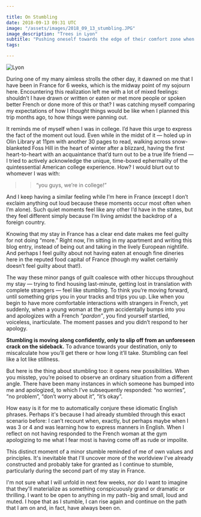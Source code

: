 ```yaml
---

title: On Stumbling
date: 2018-09-13 09:31 UTC
image: "/assets/images/2018_09_13_stumbling.JPG"
image_description: "Trees in Lyon"
subtitle: "Pushing oneself towards the edge of their comfort zone when learning a new language in a foreign country"
tags: 

---
```


<img src="/assets/images/2018_09_13_stumbling.JPG" alt="Lyon" />

During one of my many aimless strolls the other day, it dawned on me that I
have been in France for 6 weeks, which is the midway point of my sojourn here.
Encountering this realization left me with a lot of mixed feelings: shouldn’t I
have drawn or written or eaten or met more people or spoken better French or
done more of this or that? I was catching myself comparing my expectations of
how I *thought* things would be like when I planned this trip months ago, to
how things were panning out.

It reminds me of myself when I was in college. I’d have this urge to express
the fact of the moment out loud. Even while in the midst of it — holed up in
Olin Library at 11pm with another 30 pages to read, walking across
snow-blanketed Foss Hill in the heart of winter after a blizzard, having the
first heart-to-heart with an acquaintance that’d turn out to be a true life
friend — I tried to actively acknowledge the unique, time-boxed ephermality of
the quintessential American college experience. How? I would blurt out to
whomever I was with:

>> “you guys, we’re in college!” 

And I keep having a similar feeling while I’m here in France (except I don’t
exclaim anything out loud because these moments occur most often when I’m
alone). Such quiet moments feel like any other I’d have in the states, but they
feel different simply because I’m living amidst the backdrop of a foreign
country.

Knowing that my stay in France has a clear end date makes me feel guilty for
not doing “more.” Right now, I’m sitting in my apartment and writing this blog
entry, instead of being out and taking in the lively European nightlife. And
perhaps I feel guilty about not having eaten at enough fine dineries here in
the reputed food capital of France (though my wallet certainly
doesn’t feel guilty about that!).

The way these minor pangs of guilt coalesce with other hiccups throughout my
stay — trying to find housing last-minute, getting lost in translation with
complete strangers — feel like stumbling. To think you’re moving forward, until
something grips you in your tracks and trips you up. Like when you begin to have more comfortable
interactions with strangers in French, yet suddenly, when a young woman at the
gym accidentally bumps into you and apologizes with a French *“pardon”*,  you
find yourself startled, voiceless, inarticulate. The moment passes and you
didn’t respond to her apology.

**Stumbling is moving along confidently, only to slip off from an unforeseen
crack on the sideback.** To advance towards your destination, only to
miscalculate how you’ll get there or how long it’ll take. Stumbling can feel
like a lot like stillness.

But here is the thing about stumbling too: it opens new possibilities. When you
misstep, you’re poised to observe an ordinary situation from a different angle.
There have been many instances in which someone has bumped into me and apologized, to
which I’ve subsequently responded: “no worries”, “no problem”, “don’t worry
about it”, “it’s okay”.

How easy is it for me to automatically conjure these idiomatic English phrases.
Perhaps it's because I had already stumbled through this exact scenario before: I
can’t recount when, exactly, but perhaps maybe when I was 3 or 4 and was
learning how to express manners in English. When I reflect on not having
responded to the French woman at the gym apologizing to me what I fear most is
having come off as rude or impolite.

This distinct moment of a minor stumble reminded of me of own values and
principles. It's inevitable that I'll uncover more of the worldview I've
already constructed and probably take for granted as I continue to stumble,
particularly during the second part of my stay in France.

I'm not sure what I will unfold in next few weeks, nor do I want to imagine
that they'll materialize as something conspicuously grand or dramatic or
thrilling. I want to be open to anything in my path - big and small, loud and
muted. I hope that as I stumble, I can rise again and continue on the path that
I am on and, in fact, have always been on.
